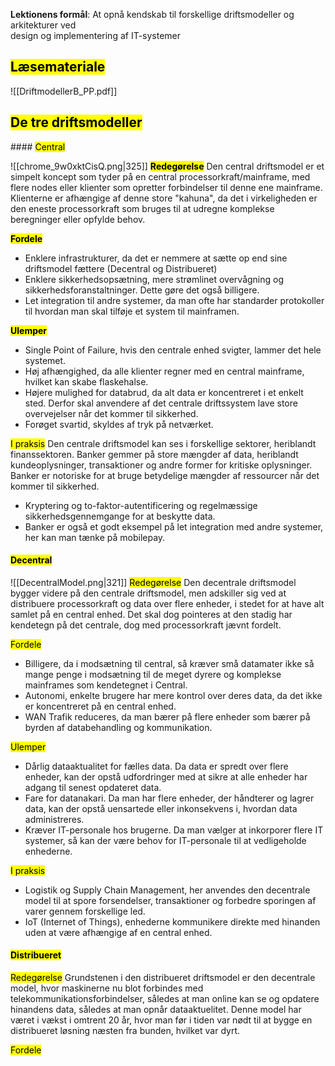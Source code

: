 **Lektionens formål**: 
At opnå kendskab til forskellige driftsmodeller og arkitekturer ved  
design og implementering af IT-systemer
## <mark class="hltr-orange">Læsemateriale</mark>
![[DriftmodellerB_PP.pdf]]


## <mark class="hltr-green">De tre driftsmodeller
</mark>
#### <mark class="hltr-red">Central</mark>

![[chrome_9w0xktCisQ.png|325]]
**<mark class="hltr-pink">Redegørelse</mark>**
Den central driftsmodel er et simpelt koncept som tyder på en central processorkraft/mainframe, med flere nodes eller klienter som opretter forbindelser til denne ene mainframe. 
Klienterne er afhængige af denne store "kahuna", da det i virkeligheden er den eneste processorkraft som bruges til at udregne komplekse beregninger eller opfylde behov. 

**<mark class="hltr-pink">Fordele</mark>**
* Enklere infrastrukturer, da det er nemmere at sætte op end sine driftsmodel fættere (Decentral og Distribueret)
* Enklere sikkerhedsopsætning, mere strømlinet overvågning og sikkerhedsforanstaltninger. Dette gøre det også billigere. 
* Let integration til andre systemer, da man ofte har standarder protokoller til hvordan man skal tilføje et system til mainframen. 

**<mark class="hltr-pink">Ulemper</mark>**
* Single Point of Failure, hvis den centrale enhed svigter, lammer det hele systemet. 
* Høj afhængighed, da alle klienter regner med en central mainframe, hvilket kan skabe flaskehalse. 
* Højere mulighed for databrud, da alt data er koncentreret i et enkelt sted. Derfor skal anvendere af det centrale driftssystem lave store overvejelser når det kommer til sikkerhed. 
* Forøget svartid, skyldes af tryk på netværket. 

<mark class="hltr-pink">I praksis</mark>
Den centrale driftsmodel kan ses i forskellige sektorer, heriblandt finanssektoren. Banker gemmer på store mængder af data, heriblandt kundeoplysninger, transaktioner og andre former for kritiske oplysninger. Banker er notoriske for at bruge betydelige mængder af ressourcer når det kommer til sikkerhed. 
* Kryptering og to-faktor-autentificering og regelmæssige sikkerhedsgennemgange for at beskytte data. 
* Banker er også et godt eksempel på let integration med andre systemer, her kan man tænke på mobilepay. 


#### <mark class="hltr-yellow">Decentral</mark>
![[DecentralModel.png|321]]
<mark class="hltr-orange">Redegørelse</mark>
Den decentrale driftsmodel bygger videre på den centrale driftsmodel, men adskiller sig ved at distribuere processorkraft og data over flere enheder, i stedet for at have alt samlet på en central enhed. Det skal dog pointeres at den stadig har kendetegn på det centrale, dog med processorkraft jævnt fordelt. 

<mark class="hltr-orange">Fordele</mark>
* Billigere, da i modsætning til central, så kræver små datamater ikke så mange penge i modsætning til de meget dyrere og komplekse mainframes som kendetegnet i Central. 
* Autonomi, enkelte brugere har mere kontrol over deres data, da det ikke er koncentreret på en central enhed. 
* WAN Trafik reduceres, da man bærer på flere enheder som bærer på byrden af databehandling og kommunikation. 

<mark class="hltr-orange">Ulemper</mark>
* Dårlig dataaktualitet for fælles data. Da data er spredt over flere enheder, kan der opstå udfordringer med at sikre at alle enheder har adgang til senest opdateret data.
* Fare for datanakari. Da man har flere enheder, der håndterer og lagrer data, kan der opstå uensartede eller inkonsekvens i, hvordan data administreres. 
* Kræver IT-personale hos brugerne. Da man vælger at inkorporer flere IT systemer, så kan der være behov for IT-personale til at vedligeholde enhederne. 

<mark class="hltr-orange">I praksis</mark>
* Logistik og Supply Chain Management, her anvendes den decentrale model til at spore forsendelser, transaktioner og forbedre sporingen af varer gennem forskellige led. 
* IoT (Internet of Things), enhederne kommunikere direkte med hinanden uden at være afhængige af en central enhed. 
#### <mark class="hltr-green">Distribueret</mark>

<mark class="hltr-cyan">Redegørelse</mark>
Grundstenen i den distribueret driftsmodel er den decentrale model, hvor maskinerne nu blot forbindes med telekommunikationsforbindelser, således at man online kan se og opdatere hinandens data, således at man opnår dataaktuelitet. Denne model har været i vækst i omtrent 20 år, hvor man før i tiden var nødt til at bygge en distribueret løsning næsten fra bunden, hvilket var dyrt.

<mark class="hltr-cyan">Fordele</mark>
